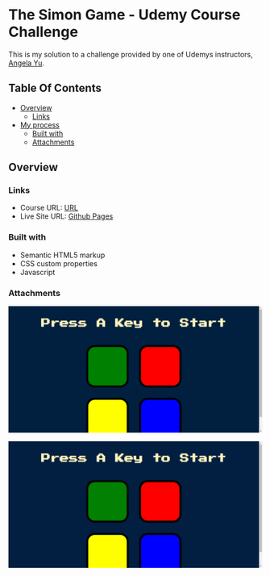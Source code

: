 # The Simon Game - Udemy Course Challenge

This is my solution to a challenge provided by one of Udemys instructors, [Angela Yu](https://github.com/angelabauer).

## Table Of Contents

- [Overview](#overview)
  - [Links](#links)
- [My process](#my-process)
  - [Built with](#built-with)
  - [Attachments](#attachments)

## Overview

### Links

- Course URL: [URL](https://www.udemy.com/course/the-complete-web-development-bootcamp/)
- Live Site URL: [Github Pages](https://kronikx.github.io/The-Simon-Game/)

### Built with

- Semantic HTML5 markup
- CSS custom properties
- Javascript

### Attachments

<!-- Image of game -->
![](./attachments/screenshot.png)

<!-- Video of game being played -->
![](./attachments/video.gif)